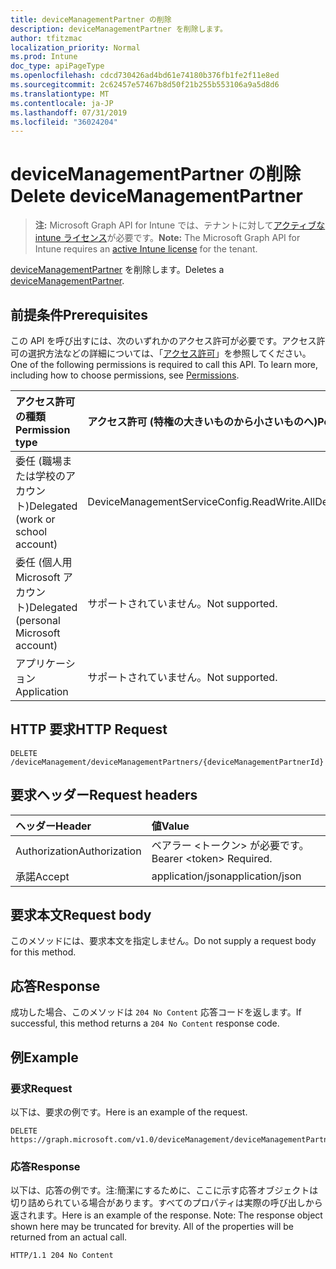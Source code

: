 ```yaml
---
title: deviceManagementPartner の削除
description: deviceManagementPartner を削除します。
author: tfitzmac
localization_priority: Normal
ms.prod: Intune
doc_type: apiPageType
ms.openlocfilehash: cdcd730426ad4bd61e74180b376fb1fe2f11e8ed
ms.sourcegitcommit: 2c62457e57467b8d50f21b255b553106a9a5d8d6
ms.translationtype: MT
ms.contentlocale: ja-JP
ms.lasthandoff: 07/31/2019
ms.locfileid: "36024204"
---
```

# <a name="delete-devicemanagementpartner"></a><span data-ttu-id="e5f0d-103">deviceManagementPartner の削除</span><span class="sxs-lookup"><span data-stu-id="e5f0d-103">Delete deviceManagementPartner</span></span>

> <span data-ttu-id="e5f0d-104">**注:** Microsoft Graph API for Intune では、テナントに対して[アクティブな intune ライセンス](https://go.microsoft.com/fwlink/?linkid=839381)が必要です。</span><span class="sxs-lookup"><span data-stu-id="e5f0d-104">**Note:** The Microsoft Graph API for Intune requires an [active Intune license](https://go.microsoft.com/fwlink/?linkid=839381) for the tenant.</span></span>

<span data-ttu-id="e5f0d-105">[deviceManagementPartner](../resources/intune-onboarding-devicemanagementpartner.md) を削除します。</span><span class="sxs-lookup"><span data-stu-id="e5f0d-105">Deletes a [deviceManagementPartner](../resources/intune-onboarding-devicemanagementpartner.md).</span></span>

## <a name="prerequisites"></a><span data-ttu-id="e5f0d-106">前提条件</span><span class="sxs-lookup"><span data-stu-id="e5f0d-106">Prerequisites</span></span>
<span data-ttu-id="e5f0d-p101">この API を呼び出すには、次のいずれかのアクセス許可が必要です。アクセス許可の選択方法などの詳細については、「[アクセス許可](/graph/permissions-reference)」を参照してください。</span><span class="sxs-lookup"><span data-stu-id="e5f0d-p101">One of the following permissions is required to call this API. To learn more, including how to choose permissions, see [Permissions](/graph/permissions-reference).</span></span>

|<span data-ttu-id="e5f0d-109">アクセス許可の種類</span><span class="sxs-lookup"><span data-stu-id="e5f0d-109">Permission type</span></span>|<span data-ttu-id="e5f0d-110">アクセス許可 (特権の大きいものから小さいものへ)</span><span class="sxs-lookup"><span data-stu-id="e5f0d-110">Permissions (from most to least privileged)</span></span>|
|:---|:---|
|<span data-ttu-id="e5f0d-111">委任 (職場または学校のアカウント)</span><span class="sxs-lookup"><span data-stu-id="e5f0d-111">Delegated (work or school account)</span></span>|<span data-ttu-id="e5f0d-112">DeviceManagementServiceConfig.ReadWrite.All</span><span class="sxs-lookup"><span data-stu-id="e5f0d-112">DeviceManagementServiceConfig.ReadWrite.All</span></span>|
|<span data-ttu-id="e5f0d-113">委任 (個人用 Microsoft アカウント)</span><span class="sxs-lookup"><span data-stu-id="e5f0d-113">Delegated (personal Microsoft account)</span></span>|<span data-ttu-id="e5f0d-114">サポートされていません。</span><span class="sxs-lookup"><span data-stu-id="e5f0d-114">Not supported.</span></span>|
|<span data-ttu-id="e5f0d-115">アプリケーション</span><span class="sxs-lookup"><span data-stu-id="e5f0d-115">Application</span></span>|<span data-ttu-id="e5f0d-116">サポートされていません。</span><span class="sxs-lookup"><span data-stu-id="e5f0d-116">Not supported.</span></span>|

## <a name="http-request"></a><span data-ttu-id="e5f0d-117">HTTP 要求</span><span class="sxs-lookup"><span data-stu-id="e5f0d-117">HTTP Request</span></span>
<!-- {
  "blockType": "ignored"
}
-->
``` http
DELETE /deviceManagement/deviceManagementPartners/{deviceManagementPartnerId}
```

## <a name="request-headers"></a><span data-ttu-id="e5f0d-118">要求ヘッダー</span><span class="sxs-lookup"><span data-stu-id="e5f0d-118">Request headers</span></span>
|<span data-ttu-id="e5f0d-119">ヘッダー</span><span class="sxs-lookup"><span data-stu-id="e5f0d-119">Header</span></span>|<span data-ttu-id="e5f0d-120">値</span><span class="sxs-lookup"><span data-stu-id="e5f0d-120">Value</span></span>|
|:---|:---|
|<span data-ttu-id="e5f0d-121">Authorization</span><span class="sxs-lookup"><span data-stu-id="e5f0d-121">Authorization</span></span>|<span data-ttu-id="e5f0d-122">ベアラー &lt;トークン&gt; が必要です。</span><span class="sxs-lookup"><span data-stu-id="e5f0d-122">Bearer &lt;token&gt; Required.</span></span>|
|<span data-ttu-id="e5f0d-123">承諾</span><span class="sxs-lookup"><span data-stu-id="e5f0d-123">Accept</span></span>|<span data-ttu-id="e5f0d-124">application/json</span><span class="sxs-lookup"><span data-stu-id="e5f0d-124">application/json</span></span>|

## <a name="request-body"></a><span data-ttu-id="e5f0d-125">要求本文</span><span class="sxs-lookup"><span data-stu-id="e5f0d-125">Request body</span></span>
<span data-ttu-id="e5f0d-126">このメソッドには、要求本文を指定しません。</span><span class="sxs-lookup"><span data-stu-id="e5f0d-126">Do not supply a request body for this method.</span></span>

## <a name="response"></a><span data-ttu-id="e5f0d-127">応答</span><span class="sxs-lookup"><span data-stu-id="e5f0d-127">Response</span></span>
<span data-ttu-id="e5f0d-128">成功した場合、このメソッドは `204 No Content` 応答コードを返します。</span><span class="sxs-lookup"><span data-stu-id="e5f0d-128">If successful, this method returns a `204 No Content` response code.</span></span>

## <a name="example"></a><span data-ttu-id="e5f0d-129">例</span><span class="sxs-lookup"><span data-stu-id="e5f0d-129">Example</span></span>

### <a name="request"></a><span data-ttu-id="e5f0d-130">要求</span><span class="sxs-lookup"><span data-stu-id="e5f0d-130">Request</span></span>
<span data-ttu-id="e5f0d-131">以下は、要求の例です。</span><span class="sxs-lookup"><span data-stu-id="e5f0d-131">Here is an example of the request.</span></span>
``` http
DELETE https://graph.microsoft.com/v1.0/deviceManagement/deviceManagementPartners/{deviceManagementPartnerId}
```

### <a name="response"></a><span data-ttu-id="e5f0d-132">応答</span><span class="sxs-lookup"><span data-stu-id="e5f0d-132">Response</span></span>
<span data-ttu-id="e5f0d-p102">以下は、応答の例です。注:簡潔にするために、ここに示す応答オブジェクトは切り詰められている場合があります。すべてのプロパティは実際の呼び出しから返されます。</span><span class="sxs-lookup"><span data-stu-id="e5f0d-p102">Here is an example of the response. Note: The response object shown here may be truncated for brevity. All of the properties will be returned from an actual call.</span></span>
``` http
HTTP/1.1 204 No Content
```



